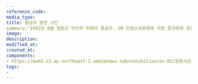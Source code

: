 ```yaml
---
reference_code:
media_type:
title: 황금주 증언 사진
summary:"1992년 8월 일본군'위안부'피해자 황금주, UN 인권소위원회에 직접 참석하여 증언"
image:
description:
modified_at:
created_at:
components:
- https://wwm3.s3.ap-northeast-2.amazonaws.com/exhibition/ex-02/운동사관/연대로희망을만들다/1992.08+일본군'위안부'피해자+황금주,+유엔+인권소위원회에+직접+참석하여+증언.jpg
tags:
-
---
```

